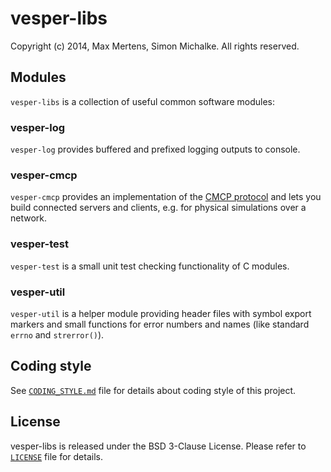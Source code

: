 
# vesper-libs

Copyright (c) 2014, Max Mertens, Simon Michalke.
All rights reserved.

## Modules

`vesper-libs` is a collection of useful common software modules:

### vesper-log

`vesper-log` provides buffered and prefixed logging outputs to console.

### vesper-cmcp

`vesper-cmcp` provides an implementation of the [CMCP protocol][cmcp_link]
and lets you build connected servers and clients, e.g. for physical simulations
over a network.

[cmcp_link]: https://github.com/jellysheep/spheresim/wiki/Protocol

### vesper-test

`vesper-test` is a small unit test checking functionality of C modules.

### vesper-util

`vesper-util` is a helper module providing header files with symbol export
markers and small functions for error numbers and names (like standard
`errno` and `strerror()`).

## Coding style

See [`CODING_STYLE.md`](CODING_STYLE.md) file for details about coding style of
this project.

## License

vesper-libs is released under the BSD 3-Clause License.
Please refer to [`LICENSE`][license_link] file for details.

[license_link]:
https://github.com/VesperCommunity/vesper-libs/blob/master/LICENSE
